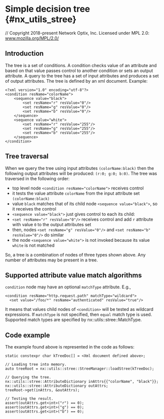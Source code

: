 # Simple decision tree {#nx_utils_stree}

// Copyright 2018-present Network Optix, Inc. Licensed under MPL 2.0: www.mozilla.org/MPL/2.0/

## Introduction

The tree is a set of conditions. A condition checks value of an attribute and based on that value
passes control to another condition or sets an output attribute.
A query to the tree has a set of input attributes and produces a set of output attributes.
The tree is defined by an xml document.
Example:

    <?xml version="1.0" encoding="utf-8"?>
    <condition resName="colorName">
        <sequence value="black">
            <set resName="r" resValue="0"/>
            <set resName="g" resValue="0"/>
            <set resName="b" resValue="0"/>
        </sequence>
        <sequence value="white">
            <set resName="r" resValue="255"/>
            <set resName="g" resValue="255"/>
            <set resName="b" resValue="255"/>
        </sequence>
    </condition>

## Tree traversal

When we query the tree using input attributes `(colorName:black)` then the following output
attributes will be produced: `(r:0; g:0; b:0)`.
The tree was traversed in the following order:
- top level node `<condition resName="colorName">` receives control
- it tests the value attribute `colorName` from the input attribute set `(colorName:black)`
- value `black` matches that of its child node `<sequence value="black">`, so it receives the control
- `<sequence value="black">` just gives control to each its child:
- `<set resName="r" resValue="0"/>` receives control and add `r` attribute with value `0` to
the output attributes set
- then, nodes `<set resName="g" resValue="0"/>` and `<set resName="b" resValue="0"/>` do similar
- the node `<sequence value="white">` is not invoked because its value `white` is not matched

So, a tree is a combination of nodes of three types shown above.
Any number of attributes may be present in a tree.

## Supported attribute value match algorithms

`condition` node may have an optional `matchType` attribute. E.g.,

    <condition resName="http.request.path" matchType="wildcard">
      <set value="/foo/*" resName="authenticated" resValue="true"/>

It means that values child nodes of `<condition>` will be tested as wildcard expressions.
If `matchType` is not specified, then `equal` match type is used.
Supported match types are specified by nx::utils::stree::MatchType.

## Code example

The example found above is represented in the code as follows:

    static constexpr char kTreeDoc[] = <Xml document defined above>;

    // Loading tree into memory.
    auto treeRoot = nx::utils::stree::StreeManager::loadStree(kTreeDoc);

    // Querying the tree.
    nx::utils::stree::AttributeDictionary inAttrs{{"colorName", "black"}};
    nx::utils::stree::AttributeDictionary outAttrs;
    treeRoot->get(inAttrs, &outAttrs);

    // Testing the result.
    assert(outAttrs.get<int>("r") == 0);
    assert(outAttrs.get<int>("g") == 0);
    assert(outAttrs.get<int>("b") == 0);
